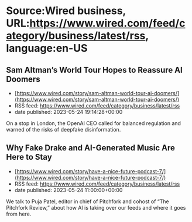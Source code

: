 # Source:Wired business, URL:https://www.wired.com/feed/category/business/latest/rss, language:en-US

## Sam Altman’s World Tour Hopes to Reassure AI Doomers
 - [https://www.wired.com/story/sam-altman-world-tour-ai-doomers/](https://www.wired.com/story/sam-altman-world-tour-ai-doomers/)
 - RSS feed: https://www.wired.com/feed/category/business/latest/rss
 - date published: 2023-05-24 19:14:28+00:00

On a stop in London, the OpenAI CEO called for balanced regulation and warned of the risks of deepfake disinformation.

## Why Fake Drake and AI-Generated Music Are Here to Stay
 - [https://www.wired.com/story/have-a-nice-future-podcast-7/](https://www.wired.com/story/have-a-nice-future-podcast-7/)
 - RSS feed: https://www.wired.com/feed/category/business/latest/rss
 - date published: 2023-05-24 11:00:00+00:00

We talk to Puja Patel, editor in chief of Pitchfork and cohost of “The Pitchfork Review,” about how AI is taking over our feeds and where it goes from here.


